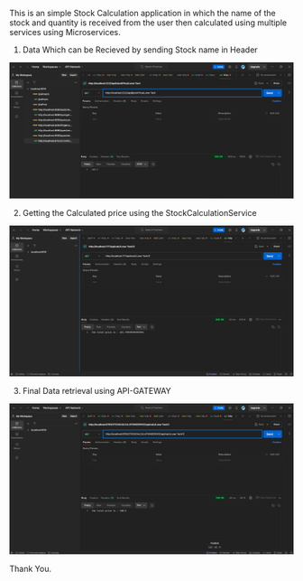 This is an simple Stock Calculation application in which the name of the stock and quantity is received from the user then calculated using multiple services using Microservices.

1. Data Which can be Recieved by sending Stock name in Header

![Image Alt](https://github.com/jacksonsamuval/API-Gateway-StockPrice/blob/9f2db66612a8b328b4883d5b041d619785790481/Stock-Microservices/Screenshot%202024-10-25%20210457.png)

2. Getting the Calculated price using the StockCalculationService

![Image Alt](https://github.com/jacksonsamuval/API-Gateway-StockPrice/blob/9f2db66612a8b328b4883d5b041d619785790481/Stock-Microservices/Final-Calculated%20data.png)

3. Final Data retrieval using API-GATEWAY

![Image Alt](https://github.com/jacksonsamuval/API-Gateway-StockPrice/blob/9f2db66612a8b328b4883d5b041d619785790481/Stock-Microservices/Screenshot%202024-10-25%20210054.png)

Thank You.
